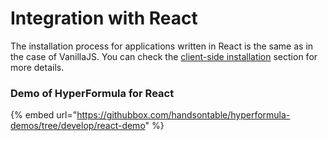# Integration with React

The installation process for applications written in React is the same as in the case of VanillaJS. You can check the [client-side installation](../getting-started/client-side.md) section for more details.

### Demo of HyperFormula for React

{% embed url="https://githubbox.com/handsontable/hyperformula-demos/tree/develop/react-demo" %}



